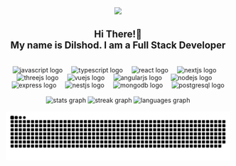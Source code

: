 <div align="center">
  <img height="240" height="240" style="object-fit:cover;" src="https://i.pinimg.com/originals/26/32/ed/2632ed38f455851dd9adf61c89417d90.png"  />
</div>

<h2 align="center">Hi There!👋 <br>My name is Dilshod. I am a Full Stack Developer</h2>

<br clear="both">

<div align="center">
  <img src="https://cdn.jsdelivr.net/gh/devicons/devicon/icons/javascript/javascript-original.svg" height="30" alt="javascript logo"  />
  <img width="12" />
  <img src="https://cdn.jsdelivr.net/gh/devicons/devicon/icons/typescript/typescript-original.svg" height="30" alt="typescript logo"  />
  <img width="12" />
  <img src="https://cdn.jsdelivr.net/gh/devicons/devicon/icons/react/react-original.svg" height="30" alt="react logo"  />
  <img width="12" />
  <img src="https://cdn.jsdelivr.net/gh/devicons/devicon/icons/nextjs/nextjs-original.svg" height="30" alt="nextjs logo"  />
  <img width="12" />
  <img src="https://cdn.jsdelivr.net/gh/devicons/devicon/icons/threejs/threejs-original.svg" height="30" alt="threejs logo"  />
  <img width="12" />
  <img src="https://cdn.jsdelivr.net/gh/devicons/devicon/icons/vuejs/vuejs-original.svg" height="30" alt="vuejs logo"  />
  <img width="12" />
  <img src="https://cdn.jsdelivr.net/gh/devicons/devicon/icons/angularjs/angularjs-original.svg" height="30" alt="angularjs logo"  />
  <img width="12" />
  <img src="https://cdn.jsdelivr.net/gh/devicons/devicon/icons/nodejs/nodejs-original.svg" height="30" alt="nodejs logo"  />
  <img width="12" />
  <img src="https://cdn.jsdelivr.net/gh/devicons/devicon/icons/express/express-original.svg" height="30" alt="express logo"  />
  <img width="12" />
  <img src="https://cdn.jsdelivr.net/gh/devicons/devicon/icons/nestjs/nestjs-plain.svg" height="30" alt="nestjs logo"  />
  <img width="12" />
  <img src="https://cdn.jsdelivr.net/gh/devicons/devicon/icons/mongodb/mongodb-original.svg" height="30" alt="mongodb logo"  />
  <img width="12" />
  <img src="https://cdn.jsdelivr.net/gh/devicons/devicon/icons/postgresql/postgresql-original.svg" height="30" alt="postgresql logo"  />
</div>

<br clear="both">

<div align="center">
  <img src="https://github-readme-stats.vercel.app/api?username=Rofiyev&hide_title=false&hide_rank=false&show_icons=true&include_all_commits=false&count_private=false&disable_animations=true&theme=radical&locale=en&hide_border=true" height="170" alt="stats graph"  />
  <img src="https://streak-stats.demolab.com?user=Rofiyev&locale=en&mode=daily&theme=radical&hide_border=true&border_radius=5" height="170" alt="streak graph"  />
  <img src="https://github-readme-stats.vercel.app/api/top-langs?username=Rofiyev&locale=en&hide_title=true&layout=compact&card_width=320&langs_count=100&theme=radical&hide_border=true" height="170" alt="languages graph"  />
</div>

<br clear="both">

<picture style="width:100%;">
  <source
    media="(prefers-color-scheme: dark)"
    srcset="https://raw.githubusercontent.com/platane/snk/output/github-contribution-grid-snake-dark.svg"
  />
  <source
    media="(prefers-color-scheme: light)"
    srcset="https://raw.githubusercontent.com/platane/snk/output/github-contribution-grid-snake.svg"
  />
  <img
    alt="github contribution grid snake animation"
    src="https://raw.githubusercontent.com/platane/snk/output/github-contribution-grid-snake.svg"
  />
</picture>
